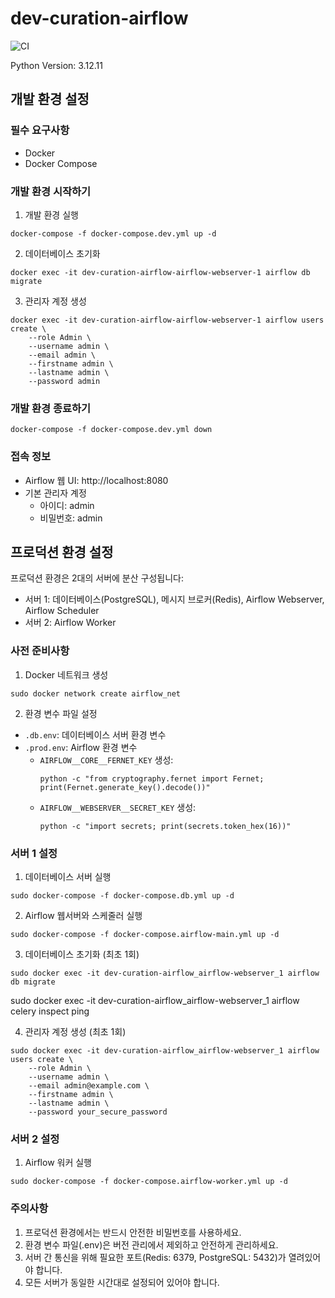 # dev-curation-airflow

![CI](https://github.com/skygl-dev/dev-curation-airflow/actions/workflows/pipeline.yml/badge.svg)


Python Version: 3.12.11

## 개발 환경 설정

### 필수 요구사항
- Docker
- Docker Compose

### 개발 환경 시작하기

1. 개발 환경 실행
```shell
docker-compose -f docker-compose.dev.yml up -d
```

2. 데이터베이스 초기화
```shell
docker exec -it dev-curation-airflow-airflow-webserver-1 airflow db migrate
```

3. 관리자 계정 생성
```shell
docker exec -it dev-curation-airflow-airflow-webserver-1 airflow users create \
    --role Admin \
    --username admin \
    --email admin \
    --firstname admin \
    --lastname admin \
    --password admin
```

### 개발 환경 종료하기
```shell
docker-compose -f docker-compose.dev.yml down
```

### 접속 정보
- Airflow 웹 UI: http://localhost:8080
- 기본 관리자 계정
  - 아이디: admin
  - 비밀번호: admin

## 프로덕션 환경 설정

프로덕션 환경은 2대의 서버에 분산 구성됩니다:
- 서버 1: 데이터베이스(PostgreSQL), 메시지 브로커(Redis), Airflow Webserver, Airflow Scheduler
- 서버 2: Airflow Worker

### 사전 준비사항

1. Docker 네트워크 생성
```shell
sudo docker network create airflow_net
```

2. 환경 변수 파일 설정
- `.db.env`: 데이터베이스 서버 환경 변수
- `.prod.env`: Airflow 환경 변수
  - `AIRFLOW__CORE__FERNET_KEY` 생성:
    ```shell
    python -c "from cryptography.fernet import Fernet; print(Fernet.generate_key().decode())"
    ```
  - `AIRFLOW__WEBSERVER__SECRET_KEY` 생성:
    ```shell
    python -c "import secrets; print(secrets.token_hex(16))"
    ```

### 서버 1 설정

1. 데이터베이스 서버 실행
```shell
sudo docker-compose -f docker-compose.db.yml up -d
```

2. Airflow 웹서버와 스케줄러 실행
```shell
sudo docker-compose -f docker-compose.airflow-main.yml up -d
```

3. 데이터베이스 초기화 (최초 1회)
```shell
sudo docker exec -it dev-curation-airflow_airflow-webserver_1 airflow db migrate
```

sudo docker exec -it dev-curation-airflow_airflow-webserver_1 	airflow celery inspect ping

4. 관리자 계정 생성 (최초 1회)
```shell
sudo docker exec -it dev-curation-airflow_airflow-webserver_1 airflow users create \
    --role Admin \
    --username admin \
    --email admin@example.com \
    --firstname admin \
    --lastname admin \
    --password your_secure_password
```

### 서버 2 설정

1. Airflow 워커 실행
```shell
sudo docker-compose -f docker-compose.airflow-worker.yml up -d
```

### 주의사항

1. 프로덕션 환경에서는 반드시 안전한 비밀번호를 사용하세요.
2. 환경 변수 파일(.env)은 버전 관리에서 제외하고 안전하게 관리하세요.
3. 서버 간 통신을 위해 필요한 포트(Redis: 6379, PostgreSQL: 5432)가 열려있어야 합니다.
4. 모든 서버가 동일한 시간대로 설정되어 있어야 합니다.
